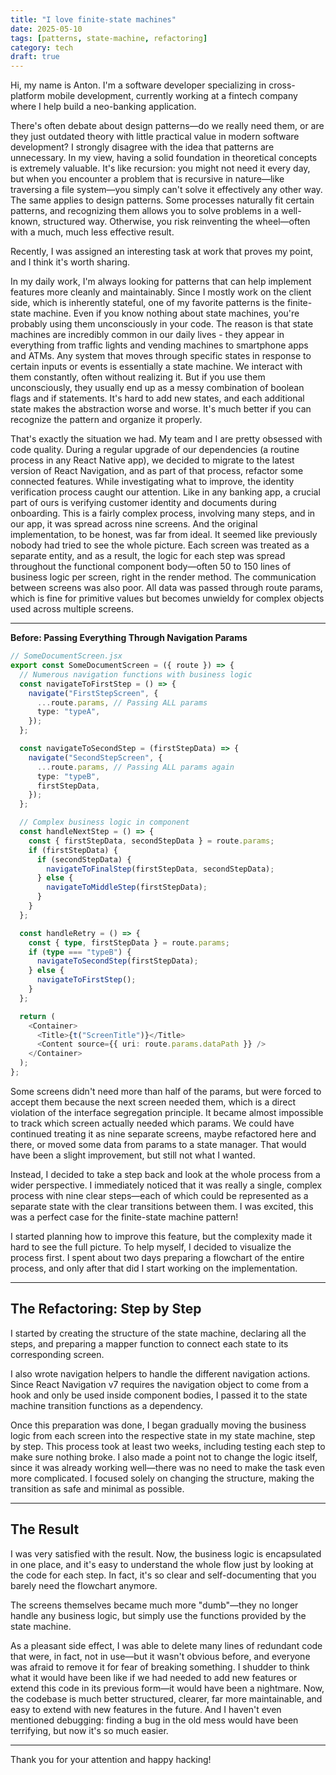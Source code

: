 ```yaml
---
title: "I love finite-state machines"
date: 2025-05-10
tags: [patterns, state-machine, refactoring]
category: tech
draft: true
---
```


Hi, my name is Anton. I'm a software developer specializing in cross-platform mobile development, currently working at a fintech company where I help build a neo-banking application.

There's often debate about design patterns—do we really need them, or are they just outdated theory with little practical value in modern software development? I strongly disagree with the idea that patterns are unnecessary. In my view, having a solid foundation in theoretical concepts is extremely valuable. It's like recursion: you might not need it every day, but when you encounter a problem that is recursive in nature—like traversing a file system—you simply can't solve it effectively any other way. The same applies to design patterns. Some processes naturally fit certain patterns, and recognizing them allows you to solve problems in a well-known, structured way. Otherwise, you risk reinventing the wheel—often with a much, much less effective result.

Recently, I was assigned an interesting task at work that proves my point, and I think it's worth sharing.

In my daily work, I'm always looking for patterns that can help implement features more cleanly and maintainably. Since I mostly work on the client side, which is inherently stateful, one of my favorite patterns is the finite-state machine. Even if you know nothing about state machines, you're probably using them unconsciously in your code. The reason is that state machines are incredibly common in our daily lives - they appear in everything from traffic lights and vending machines to smartphone apps and ATMs. Any system that moves through specific states in response to certain inputs or events is essentially a state machine. We interact with them constantly, often without realizing it. But if you use them unconsciously, they usually end up as a messy combination of boolean flags and if statements. It's hard to add new states, and each additional state makes the abstraction worse and worse. It's much better if you can recognize the pattern and organize it properly.

That's exactly the situation we had. My team and I are pretty obsessed with code quality. During a regular upgrade of our dependencies (a routine process in any React Native app), we decided to migrate to the latest version of React Navigation, and as part of that process, refactor some connected features. While investigating what to improve, the identity verification process caught our attention. Like in any banking app, a crucial part of ours is verifying customer identity and documents during onboarding. This is a fairly complex process, involving many steps, and in our app, it was spread across nine screens. And the original implementation, to be honest, was far from ideal. It seemed like previously nobody had tried to see the whole picture. Each screen was treated as a separate entity, and as a result, the logic for each step was spread throughout the functional component body—often 50 to 150 lines of business logic per screen, right in the render method. The communication between screens was also poor. All data was passed through route params, which is fine for primitive values but becomes unwieldy for complex objects used across multiple screens.

---

**Before: Passing Everything Through Navigation Params**

```ts
// SomeDocumentScreen.jsx
export const SomeDocumentScreen = ({ route }) => {
  // Numerous navigation functions with business logic
  const navigateToFirstStep = () => {
    navigate("FirstStepScreen", {
      ...route.params, // Passing ALL params
      type: "typeA",
    });
  };

  const navigateToSecondStep = (firstStepData) => {
    navigate("SecondStepScreen", {
      ...route.params, // Passing ALL params again
      type: "typeB",
      firstStepData,
    });
  };

  // Complex business logic in component
  const handleNextStep = () => {
    const { firstStepData, secondStepData } = route.params;
    if (firstStepData) {
      if (secondStepData) {
        navigateToFinalStep(firstStepData, secondStepData);
      } else {
        navigateToMiddleStep(firstStepData);
      }
    }
  };

  const handleRetry = () => {
    const { type, firstStepData } = route.params;
    if (type === "typeB") {
      navigateToSecondStep(firstStepData);
    } else {
      navigateToFirstStep();
    }
  };

  return (
    <Container>
      <Title>{t("ScreenTitle")}</Title>
      <Content source={{ uri: route.params.dataPath }} />
    </Container>
  );
};
```

Some screens didn't need more than half of the params, but were forced to accept them because the next screen needed them, which is a direct violation of the interface segregation principle. It became almost impossible to track which screen actually needed which params. We could have continued treating it as nine separate screens, maybe refactored here and there, or moved some data from params to a state manager. That would have been a slight improvement, but still not what I wanted.

Instead, I decided to take a step back and look at the whole process from a wider perspective. I immediately noticed that it was really a single, complex process with nine clear steps—each of which could be represented as a separate state with the clear transitions between them. I was excited, this was a perfect case for the finite-state machine pattern!

I started planning how to improve this feature, but the complexity made it hard to see the full picture. To help myself, I decided to visualize the process first. I spent about two days preparing a flowchart of the entire process, and only after that did I start working on the implementation.

---

## The Refactoring: Step by Step

I started by creating the structure of the state machine, declaring all the steps, and preparing a mapper function to connect each state to its corresponding screen.

<!-- CODE SNIPPET: FSM structure and step-to-screen mappers -->

I also wrote navigation helpers to handle the different navigation actions. Since React Navigation v7 requires the navigation object to come from a hook and only be used inside component bodies, I passed it to the state machine transition functions as a dependency.

<!-- CODE SNIPPET: navigation helpers and dependency injection -->

Once this preparation was done, I began gradually moving the business logic from each screen into the respective state in my state machine, step by step. This process took at least two weeks, including testing each step to make sure nothing broke. I also made a point not to change the logic itself, since it was already working well—there was no need to make the task even more complicated. I focused solely on changing the structure, making the transition as safe and minimal as possible.

---

## The Result

I was very satisfied with the result. Now, the business logic is encapsulated in one place, and it's easy to understand the whole flow just by looking at the code for each step. In fact, it's so clear and self-documenting that you barely need the flowchart anymore.

<!-- CODE SNIPPET: state machine structure after refactor -->

The screens themselves became much more "dumb"—they no longer handle any business logic, but simply use the functions provided by the state machine.

<!-- CODE SNIPPET: a screen after refactor, showing how simple it is -->

As a pleasant side effect, I was able to delete many lines of redundant code that were, in fact, not in use—but it wasn't obvious before, and everyone was afraid to remove it for fear of breaking something. I shudder to think what it would have been like if we had needed to add new features or extend this code in its previous form—it would have been a nightmare. Now, the codebase is much better structured, clearer, far more maintainable, and easy to extend with new features in the future. And I haven't even mentioned debugging: finding a bug in the old mess would have been terrifying, but now it's so much easier.

---

Thank you for your attention and happy hacking!

